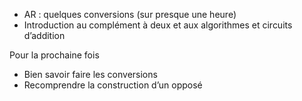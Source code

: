 * AR : quelques conversions (sur presque une heure)
* Introduction au complément à deux et aux algorithmes et circuits d’addition

Pour la prochaine fois

* Bien savoir faire les conversions
* Recomprendre la construction d’un opposé
